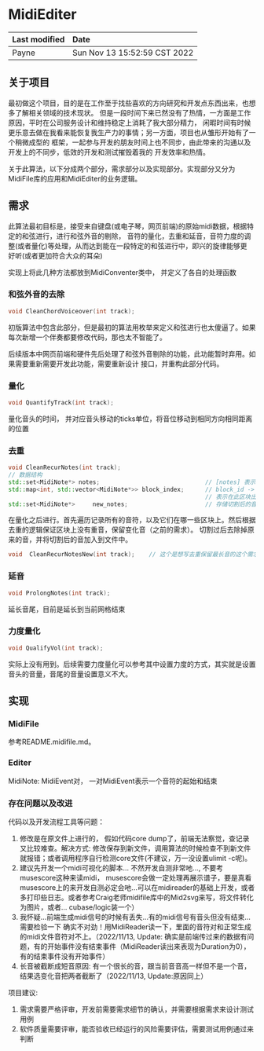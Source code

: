 # MidiEditer

|Last modified      |Date                        |
|:------------------|:---------------------------| 
|Payne              |Sun Nov 13 15:52:59 CST 2022|
## 关于项目

最初做这个项目，目的是在工作至于找些喜欢的方向研究和开发点东西出来，也想多了解相关领域的技术现状。
但是一段时间下来已然没有了热情，一方面是工作原因，平时在公司服务设计和维持稳定上消耗了我大部分精力，
闲暇时间有时候更乐意去做在我看来能恢复我生产力的事情；另一方面，项目也从雏形开始有了一个稍微成型的
框架，一起参与开发的朋友时间上也不同步，由此带来的沟通以及开发上的不同步，低效的开发和测试摧毁着我的
开发效率和热情。

关于此算法，以下分成两个部分，需求部分以及实现部分。实现部分又分为MidiFile库的应用和MidiEditer的业务逻辑。

## 需求

此算法最初目标是，接受来自键盘(或电子琴，网页前端)的原始midi数据，根据特定的和弦进行，进行和弦外音的剔除，
音符的量化，去重和延音，音符力度的调整(或者量化)等处理，从而达到能在一段特定的和弦进行中，即兴的旋律能够更
好听(或者更加符合大众的耳朵)

实现上将此几种方法都放到MidiConventer类中， 并定义了各自的处理函数

### 和弦外音的去除

``` cpp
void CleanChordVoiceover(int track);
```

初版算法中包含此部分，但是最初的算法用枚举来定义和弦进行也太傻逼了。如果每次新增一个伴奏都要修改代码，那也太不智能了。

后续版本中网页前端和硬件先后处理了和弦外音剔除的功能，此功能暂时弃用。如果需要重新需要开发此功能，需要重新设计
接口，并重构此部分代码。

### 量化

``` cpp
void QuantifyTrack(int track);
```

量化音头的时间， 并对应音头移动的ticks单位，将音位移动到相同方向相同距离的位置


### 去重

``` cpp
void CleanRecurNotes(int track);
// 数据结构
std::set<MidiNote*> notes;                              // [notes] 表示该文件中出现过的所以音
std::map<int, std::vector<MidiNote*>> block_index;      // block_id -> [note], block_id: 0 -- n-1
                                                        // 表示在此区块出现过的音，一个音可以在多个区块中出现
std::set<MidiNote*>     new_notes;                      // 存储切割后的音
```

在量化之后进行。首先遍历记录所有的音符，以及它们在哪一些区块上。然后根据去重的逻辑保证区块上没有重音，保留变化音（之前的需求）。
切割过后去除掉原来的音，并将切割后的音加入到文件中。

``` cpp
void  CleanRecurNotesNew(int track);    // 这个是想写去重保留最长音的这个需求的，但是测试起来很吔。暂时需要完善（虽然也不需要改多少）
```


### 延音

``` cpp
void ProlongNotes(int track);
```

延长音尾，目前是延长到当前网格结束


### 力度量化

``` cpp
void QualifyVol(int track);
```

实际上没有用到。后续需要力度量化可以参考其中设置力度的方式，其实就是设置音头的音量，音尾的音量设置意义不大。


## 实现

### MidiFile

参考README.midifile.md。

### Editer

MidiNote: MidiEvent对， 一对MidiEvent表示一个音符的起始和结束

### 存在问题以及改进

代码以及开发流程工具等问题：

1. 修改是在原文件上进行的， 假如代码core dump了，前端无法察觉，查记录又比较难查。解决方式: 修改保存到新文件，调用算法的时候检查不到新文件就报错；或者调用程序自行检测core文件(不建议，万一没设置ulimit -c呢)。
2. 建议先开发一个midi可视化的脚本... 不然开发自测非常吔..., 不要考musescore这种来读midi， musescore会做一定处理再展示谱子，要是真看musescore上的来开发自测必定会吔...可以在midireader的基础上开发，或者多打印些日志。或者参考Craig老师midifile库中的Mid2svg来写，将文件转化为图片，或者... cubase/logic装一个）
3. 我怀疑...前端生成midi信号的时候有丢失...有的midi信号有音头但没有结束... 需要检验一下 确实不对劲！用MidiReader读一下，里面的音符对和正常生成的midi文件音符对不上。（2022/11/13, Update: 确实是前端传过来的数据有问题，有的开始事件没有结束事件（MidiReader读出来表现为Duration为0），有的结束事件没有开始事件）
4. 长音被截断成短音原因: 有一个很长的音，跟当前音音高一样但不是一个音，结果选变化音把两者截断了（2022/11/13, Update:原因同上）

项目建议:

1. 需求需要严格评审，开发前需要需求细节的确认，并需要根据需求来设计测试用例
2. 软件质量需要评审，能否验收已经运行的风险需要评估，需要测试用例通过来判断
